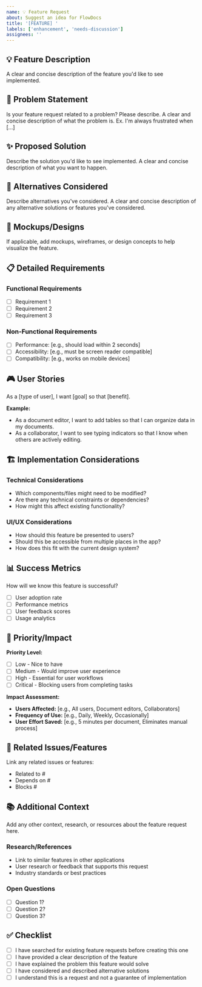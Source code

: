 ```yaml
---
name: 💡 Feature Request
about: Suggest an idea for FlowDocs
title: '[FEATURE] '
labels: ['enhancement', 'needs-discussion']
assignees: ''
---
```


## 💡 Feature Description

A clear and concise description of the feature you'd like to see implemented.

## 🎯 Problem Statement

Is your feature request related to a problem? Please describe.
A clear and concise description of what the problem is. Ex. I'm always frustrated when [...]

## ✨ Proposed Solution

Describe the solution you'd like to see implemented.
A clear and concise description of what you want to happen.

## 🔄 Alternatives Considered

Describe alternatives you've considered.
A clear and concise description of any alternative solutions or features you've considered.

## 🎨 Mockups/Designs

If applicable, add mockups, wireframes, or design concepts to help visualize the feature.

## 📋 Detailed Requirements

### Functional Requirements
- [ ] Requirement 1
- [ ] Requirement 2
- [ ] Requirement 3

### Non-Functional Requirements
- [ ] Performance: [e.g., should load within 2 seconds]
- [ ] Accessibility: [e.g., must be screen reader compatible]
- [ ] Compatibility: [e.g., works on mobile devices]

## 🎮 User Stories

As a [type of user], I want [goal] so that [benefit].

**Example:**
- As a document editor, I want to add tables so that I can organize data in my documents.
- As a collaborator, I want to see typing indicators so that I know when others are actively editing.

## 🏗️ Implementation Considerations

### Technical Considerations
- Which components/files might need to be modified?
- Are there any technical constraints or dependencies?
- How might this affect existing functionality?

### UI/UX Considerations
- How should this feature be presented to users?
- Should this be accessible from multiple places in the app?
- How does this fit with the current design system?

## 📊 Success Metrics

How will we know this feature is successful?
- [ ] User adoption rate
- [ ] Performance metrics
- [ ] User feedback scores
- [ ] Usage analytics

## 🎯 Priority/Impact

**Priority Level:**
- [ ] Low - Nice to have
- [ ] Medium - Would improve user experience
- [ ] High - Essential for user workflows
- [ ] Critical - Blocking users from completing tasks

**Impact Assessment:**
- **Users Affected:** [e.g., All users, Document editors, Collaborators]
- **Frequency of Use:** [e.g., Daily, Weekly, Occasionally]
- **User Effort Saved:** [e.g., 5 minutes per document, Eliminates manual process]

## 🔗 Related Issues/Features

Link any related issues or features:
- Related to #
- Depends on #
- Blocks #

## 📚 Additional Context

Add any other context, research, or resources about the feature request here.

### Research/References
- Link to similar features in other applications
- User research or feedback that supports this request
- Industry standards or best practices

### Open Questions
- [ ] Question 1?
- [ ] Question 2?
- [ ] Question 3?

## ✅ Checklist

- [ ] I have searched for existing feature requests before creating this one
- [ ] I have provided a clear description of the feature
- [ ] I have explained the problem this feature would solve
- [ ] I have considered and described alternative solutions
- [ ] I understand this is a request and not a guarantee of implementation
